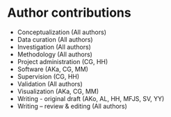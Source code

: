 # Author contributions

* Conceptualization (All authors)
* Data curation (All authors)
* Investigation (All authors)
* Methodology (All authors)
* Project administration (CG, HH)
* Software (AKa, CG, MM)
* Supervision (CG, HH)
* Validation (All authors)
* Visualization (AKa, CG, MM)
* Writing - original draft (AKo, AL, HH, MFJS, SV, YY)
* Writing – review & editing (All authors)
